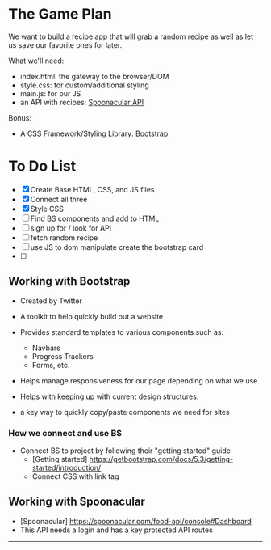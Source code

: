 # The Game Plan

We want to build a recipe app that will grab a random recipe as well as let us save our favorite ones for later.

What we'll need:

- index.html: the gateway to the browser/DOM
- style.css: for custom/additional styling
- main.js: for our JS
- an API with recipes: [Spoonacular API](https://spoonacular.com/food-api)

Bonus:

- A CSS Framework/Styling Library: [Bootstrap](https://getbootstrap.com/)

# To Do List

- [x] Create Base HTML, CSS, and JS files
- [x] Connect all three
- [x] Style CSS
- [ ] Find BS components and add to HTML
- [ ] sign up for / look for API
- [ ] fetch random recipe
- [ ] use JS to dom manipulate create the bootstrap card
- [ ] 

## Working with Bootstrap
- Created by Twitter
- A toolkit to help quickly build out a website
- Provides standard templates to various components such as:
    - Navbars
    - Progress Trackers
    - Forms, etc.
- Helps manage responsiveness for our page depending on what we use.
- Helps with keeping up with current design structures.

- a key way to quickly copy/paste components we need for sites

### How we connect and use BS

- Connect BS to project by following their "getting started" guide
    - [Getting started] https://getbootstrap.com/docs/5.3/getting-started/introduction/
    - Connect CSS with link tag 

## Working with Spoonacular 
 - [Spoonacular] https://spoonacular.com/food-api/console#Dashboard
 - This API needs a login and has a key protected API routes
<hr>
